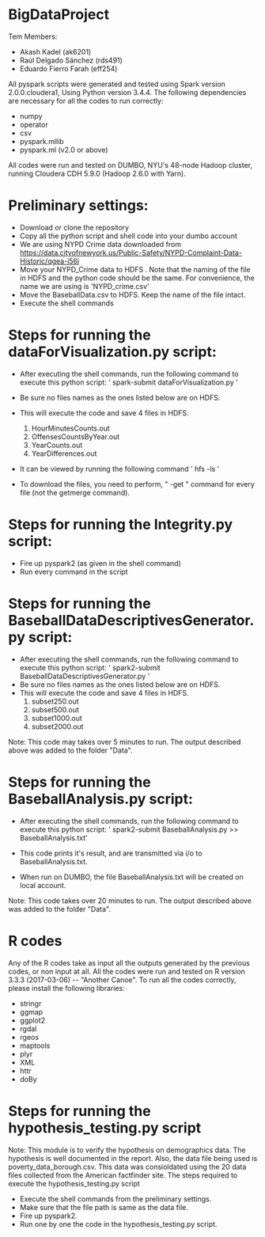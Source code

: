 # BigDataProject

Tem Members: 
  - Akash Kadel (ak6201)
  - Raúl Delgado Sánchez (rds491)
  - Eduardo Fierro Farah (eff254)


All pyspark scripts were generated and tested using Spark version 2.0.0.cloudera1, 
Using Python version 3.4.4. The following dependencies are necessary for all the codes
to run correctly: 
  - numpy
  - operator
  - csv
  - pyspark.mllib
  - pyspark.ml (v2.0 or above)
  
All codes were run and tested on DUMBO, NYU's 48-node Hadoop cluster, running Cloudera CDH 5.9.0 (Hadoop 2.6.0 with Yarn).

# Preliminary settings:
  - Download or clone the repository
  - Copy all the python script and shell code into your dumbo account
  - We are using NYPD Crime data downloaded from https://data.cityofnewyork.us/Public-Safety/NYPD-Complaint-Data-Historic/qgea-i56i 
  - Move your NYPD_Crime data to HDFS . Note that the naming of the file in HDFS and the python code should be the same. For convenience, the name we are using is 'NYPD_crime.csv'
  - Move the BaseballData.csv to HDFS. Keep the name of the file intact. 
  - Execute the shell commands  
  
# Steps for running the dataForVisualization.py script:
  - After executing the shell commands, run the following command to execute this python script:
    ' spark-submit dataForVisualization.py '
  - Be sure no files names as the ones listed below are on HDFS.
  - This will execute the code and save 4 files in HDFS. 
    1. HourMinutesCounts.out
    2. OffensesCountsByYear.out
    3. YearCounts.out
    4. YearDifferences.out
    
  - It can be viewed by running the following command
    ' hfs -ls '
  - To download the files, you need to perform, " -get " command for every file (not the  getmerge command).
    
# Steps for running the Integrity.py script:
  - Fire up pyspark2 (as given in the shell command)
  - Run every command in the script
  
# Steps for running the BaseballDataDescriptivesGenerator.py script:
  - After executing the shell commands, run the following command to execute this python script:
    ' spark2-submit BaseballDataDescriptivesGenerator.py '
  - Be sure no files names as the ones listed below are on HDFS.
  - This will execute the code and save 4 files in HDFS. 
    1. subset250.out
    2. subset500.out
    3. subset1000.out
    4. subset2000.out
    
Note: This code may takes over 5 minutes to run. The output described above was added to the folder "Data".

# Steps for running the BaseballAnalysis.py script:
  - After executing the shell commands, run the following command to execute this python script:
    ' spark2-submit BaseballAnalysis.py >> BaseballAnalysis.txt'
    
  - This code prints it's result, and are transmitted via i/o to BaseballAnalysis.txt. 
  - When run on DUMBO, the file BaseballAnalysis.txt will be created on local account. 
  
Note: This code takes over 20 minutes to run. The output described above was added to the folder "Data".

#  R codes
Any of the R codes take as input all the outputs generated by the previous codes, or non input at all. 
All the codes were run and tested on R version 3.3.3 (2017-03-06) -- "Another Canoe". 
To run all the codes correctly, please install the following libraries: 
  - stringr
  - ggmap
  - ggplot2
  - rgdal
  - rgeos
  - maptools
  - plyr
  - XML
  - httr  
  - doBy
  
  
# Steps for running the hypothesis_testing.py script
  
Note: This module is to verify the hypothesis on demographics data. The hypothesis is well documented in the report. Also, the data file being used is poverty_data_borough.csv. This data was consioldated using the 20 data files collected from the American factfinder site. The steps required to execute the hypothesis_testing.py script

- Execute the shell commands from the preliminary settings. 
- Make sure that the file path is same as the data file.
- Fire up pyspark2.
- Run one by one the code in the hypothesis_testing.py script.
  
